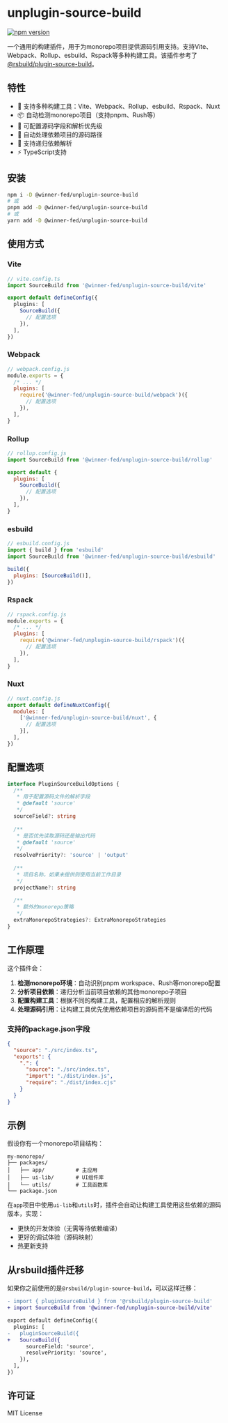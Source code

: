# unplugin-source-build

[![npm version](https://img.shields.io/npm/v/@winner-fed/unplugin-source-build.svg)](https://www.npmjs.com/package/unplugin-source-build)

一个通用的构建插件，用于为monorepo项目提供源码引用支持。支持Vite、Webpack、Rollup、esbuild、Rspack等多种构建工具。该插件参考了[@rsbuild/plugin-source-build](https://github.com/rspack-contrib/rsbuild-plugin-source-build)。

## 特性

- 🚀 支持多种构建工具：Vite、Webpack、Rollup、esbuild、Rspack、Nuxt
- 📦 自动检测monorepo项目（支持pnpm、Rush等）
- 🔧 可配置源码字段和解析优先级
- 📁 自动处理依赖项目的源码路径
- 🔄 支持递归依赖解析
- ⚡ TypeScript支持

## 安装

```bash
npm i -D @winner-fed/unplugin-source-build
# 或
pnpm add -D @winner-fed/unplugin-source-build
# 或
yarn add -D @winner-fed/unplugin-source-build
```

## 使用方式

### Vite

```ts
// vite.config.ts
import SourceBuild from '@winner-fed/unplugin-source-build/vite'

export default defineConfig({
  plugins: [
    SourceBuild({
      // 配置选项
    }),
  ],
})
```

### Webpack

```js
// webpack.config.js
module.exports = {
  /* ... */
  plugins: [
    require('@winner-fed/unplugin-source-build/webpack')({
      // 配置选项
    }),
  ],
}
```

### Rollup

```js
// rollup.config.js
import SourceBuild from '@winner-fed/unplugin-source-build/rollup'

export default {
  plugins: [
    SourceBuild({
      // 配置选项
    }),
  ],
}
```

### esbuild

```js
// esbuild.config.js
import { build } from 'esbuild'
import SourceBuild from '@winner-fed/unplugin-source-build/esbuild'

build({
  plugins: [SourceBuild()],
})
```

### Rspack

```js
// rspack.config.js
module.exports = {
  /* ... */
  plugins: [
    require('@winner-fed/unplugin-source-build/rspack')({
      // 配置选项
    }),
  ],
}
```

### Nuxt

```js
// nuxt.config.js
export default defineNuxtConfig({
  modules: [
    ['@winner-fed/unplugin-source-build/nuxt', {
      // 配置选项
    }],
  ],
})
```

## 配置选项

```ts
interface PluginSourceBuildOptions {
  /**
   * 用于配置源码文件的解析字段
   * @default 'source'
   */
  sourceField?: string
  
  /**
   * 是否优先读取源码还是输出代码
   * @default 'source'
   */
  resolvePriority?: 'source' | 'output'
  
  /**
   * 项目名称，如果未提供则使用当前工作目录
   */
  projectName?: string
  
  /**
   * 额外的monorepo策略
   */
  extraMonorepoStrategies?: ExtraMonorepoStrategies
}
```

## 工作原理

这个插件会：

1. **检测monorepo环境**：自动识别pnpm workspace、Rush等monorepo配置
2. **分析项目依赖**：递归分析当前项目依赖的其他monorepo子项目
3. **配置构建工具**：根据不同的构建工具，配置相应的解析规则
4. **处理源码引用**：让构建工具优先使用依赖项目的源码而不是编译后的代码

### 支持的package.json字段

```json
{
  "source": "./src/index.ts",
  "exports": {
    ".": {
      "source": "./src/index.ts",
      "import": "./dist/index.js",
      "require": "./dist/index.cjs"
    }
  }
}
```

## 示例

假设你有一个monorepo项目结构：

```
my-monorepo/
├── packages/
│   ├── app/          # 主应用
│   ├── ui-lib/       # UI组件库
│   └── utils/        # 工具函数库
└── package.json
```

在`app`项目中使用`ui-lib`和`utils`时，插件会自动让构建工具使用这些依赖的源码版本，实现：

- 更快的开发体验（无需等待依赖编译）
- 更好的调试体验（源码映射）
- 热更新支持

## 从rsbuild插件迁移

如果你之前使用的是`@rsbuild/plugin-source-build`，可以这样迁移：

```diff
- import { pluginSourceBuild } from '@rsbuild/plugin-source-build'
+ import SourceBuild from '@winner-fed/unplugin-source-build/vite'

export default defineConfig({
  plugins: [
-   pluginSourceBuild({
+   SourceBuild({
      sourceField: 'source',
      resolvePriority: 'source',
    }),
  ],
})
```

## 许可证

MIT License
